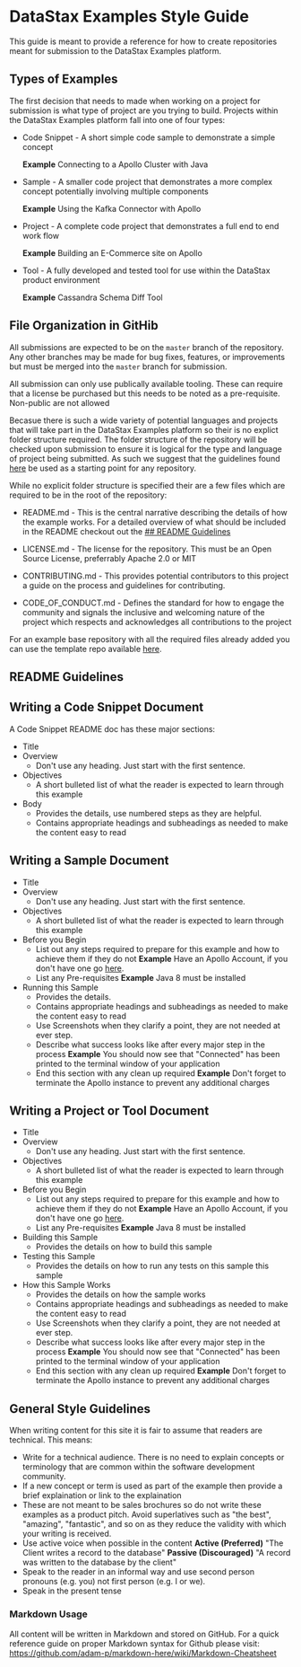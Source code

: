 # DataStax Examples Style Guide
This guide is meant to provide a reference for how to create repositories meant for submission to the DataStax Examples platform.

## Types of Examples
The first decision that needs to made when working on a project for submission is what type of project are you trying to build.  Projects within the DataStax Examples platform fall into one of four types:

* Code Snippet - A short simple code sample to demonstrate a simple concept 
    
    **Example** Connecting to a Apollo Cluster with Java

* Sample - A smaller code project that demonstrates a more complex concept potentially involving multiple components
    
    **Example** Using the Kafka Connector with Apollo

* Project - A complete code project that demonstrates a full end to end work flow
    
    **Example** Building an E-Commerce site on Apollo


* Tool - A fully developed and tested tool for use within the DataStax product environment 
  
  **Example** Cassandra Schema Diff Tool

## File Organization in GitHib
All submissions are expected to be on the `master` branch of the repository.  Any other branches may be made for bug fixes, features, or improvements but must be merged into the `master` branch for submission.

All submission can only use publically available tooling.  These can require that a license be purchased but this needs to be noted as a pre-requisite.  Non-public are not allowed

Becasue there is such a wide variety of potential languages and projects that will take part in the DataStax Examples platform so their is no explict folder structure required.  The folder structure of the repository will be checked upon submission to ensure it is logical for the type and language of project being submitted.  As such we suggest that the guidelines found [here](https://github.com/kriasoft/Folder-Structure-Conventions) be used as a starting point for any repository.

While no explicit folder structure is specified their are a few files which are required to be in the root of the repository:

* README.md - This is the central narrative describing the details of how the example works.  For a detailed overview of what should be included in the README checkout out the [## README Guidelines](##-README-Guidelines)

* LICENSE.md - The license for the repository.  This must be an Open Source License, preferrably Apache 2.0 or MIT
  
* CONTRIBUTING.md - This provides potential contributors to this project a guide on the process and guidelines for contributing.

* CODE_OF_CONDUCT.md - Defines the standard for how to engage the community and signals the inclusive and welcoming nature of the project which respects and acknowledges all contributions to the project

For an example base repository with all the required files already added you can use the template repo available [here](https://github.com/bechbd/datastax-examples-template).

## README Guidelines

## Writing a Code Snippet Document
A Code Snippet README doc has these major sections:

* Title
* Overview
  * Don't use any heading. Just start with the first sentence.
* Objectives
  * A short bulleted list of what the reader is expected to learn through this example
* Body
  * Provides the details, use numbered steps as they are helpful.
  * Contains appropriate headings and subheadings as needed to make the content easy to read

## Writing a Sample Document
* Title
* Overview
  * Don't use any heading. Just start with the first sentence.
* Objectives
  * A short bulleted list of what the reader is expected to learn through this example
* Before you Begin
  * List out any steps required to prepare for this example and how to achieve them if they do not
    **Example** Have an Apollo Account, if you don't have one go [here]().
  * List any Pre-requisites
    **Example** Java 8 must be installed
* Running this Sample
  * Provides the details.
  * Contains appropriate headings and subheadings as needed to make the content easy to read
  * Use Screenshots when they clarify a point, they are not needed at ever step.  
  * Describe what success looks like after every major step in the process
      **Example** You should now see that "Connected" has been printed to the terminal window of your application
  * End this section with any clean up required
    **Example** Don't forget to terminate the Apollo instance to prevent any additional charges

## Writing a Project or Tool Document
* Title
* Overview
  * Don't use any heading. Just start with the first sentence.
* Objectives
  * A short bulleted list of what the reader is expected to learn through this example
* Before you Begin
  * List out any steps required to prepare for this example and how to achieve them if they do not
    **Example** Have an Apollo Account, if you don't have one go [here]().
  * List any Pre-requisites
    **Example** Java 8 must be installed
* Building this Sample
  * Provides the details on how to build this sample
* Testing this Sample
  * Provides the details on how to run any tests on this sample this sample
* How this Sample Works
  * Provides the details on how the sample works
  * Contains appropriate headings and subheadings as needed to make the content easy to read
  * Use Screenshots when they clarify a point, they are not needed at ever step.  
  * Describe what success looks like after every major step in the process
      **Example** You should now see that "Connected" has been printed to the terminal window of your application
  * End this section with any clean up required
    **Example** Don't forget to terminate the Apollo instance to prevent any additional charges

## General Style Guidelines
When writing content for this site it is fair to assume that readers are technical.  This means:

* Write for a technical audience.  There is no need to explain concepts or terminology that are common within the software development community.
* If a new concept or term is used as part of the example then provide a brief explaination or link to the explaination
* These are not meant to be sales brochures so do not write these examples as a product pitch.  Avoid superlatives such as "the best", "amazing", "fantastic", and so on as they reduce the validity with which your writing is received.  
* Use active voice when possible in the content
    **Active (Preferred)** "The Client writes a record to the database"
    **Passive (Discouraged)** "A record was written to the database by the client"
* Speak to the reader in an informal way and use second person pronouns (e.g. you) not first person (e.g. I or we).
* Speak in the present tense 

### Markdown Usage
All content will be written in Markdown and stored on GitHub.  For a quick reference guide on proper Markdown syntax for Github please visit: https://github.com/adam-p/markdown-here/wiki/Markdown-Cheatsheet

